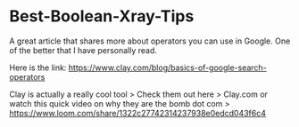 # Best-Boolean-Xray-Tips
A great article that shares more about operators you can use in Google.  One of the better that I have personally read.

Here is the link:  https://www.clay.com/blog/basics-of-google-search-operators

Clay is actually a really cool tool > Check them out here > Clay.com or watch this quick video on why they are the bomb dot com > https://www.loom.com/share/1322c27742314237938e0edcd043f6c4

